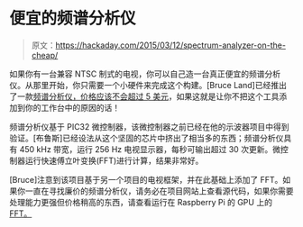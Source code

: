 # 便宜的频谱分析仪

> 原文：<https://hackaday.com/2015/03/12/spectrum-analyzer-on-the-cheap/>

如果你有一台兼容 NTSC 制式的电视，你可以自己造一台真正便宜的频谱分析仪。从那里开始，你只需要一个小硬件来完成这个构建。[Bruce Land]已经推出了一款[频谱分析仪，价格应该不会超过 5 美元](http://hackaday.io/project/4592-pic32-spectrum-analyser)，如果这就是让你不把这个工具添加到你的工作台中的原因的话！

频谱分析仪基于 PIC32 微控制器，该微控制器之前已经在他的示波器项目中得到验证。[布鲁斯]已经设法从这个坚固的芯片中挤出了相当多的东西；频谱分析仪具有 450 kHz 带宽，运行 256 Hz 电视显示器，每秒可输出超过 30 次更新。微控制器运行快速傅立叶变换(FFT)进行计算，结果非常好。

[Bruce]注意到该项目基于另一个项目的电视框架，并在此基础上添加了 FFT。如果你一直在寻找廉价的频谱分析仪，请务必在项目网站上查看源代码，如果你需要处理能力更强但价格稍高的东西，请查看运行在 Raspberry Pi 的 GPU 上的 [FFT。](http://hackaday.com/2014/01/31/fft-on-the-raspis-gpu/)